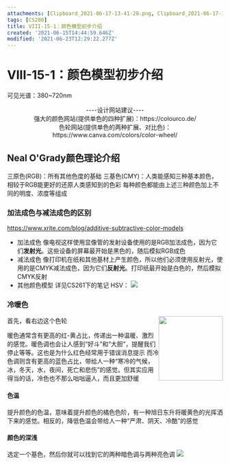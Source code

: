 ```yaml
---
attachments: [Clipboard_2021-06-17-13-41-28.png, Clipboard_2021-06-17-14-09-04.png, Clipboard_2021-06-17-14-11-21.png, Clipboard_2021-06-17-14-18-01.png, Clipboard_2021-06-17-14-24-30.png, Clipboard_2021-06-17-15-01-27.png, Clipboard_2021-06-18-14-34-42.png, Clipboard_2021-06-18-14-34-55.png, Clipboard_2021-06-18-14-38-09.png, Clipboard_2021-06-18-14-40-08.png, Clipboard_2021-06-18-14-43-10.png]
tags: [CS280]
title: VIII-15-1：颜色模型初步介绍
created: '2021-06-15T14:44:59.646Z'
modified: '2021-06-23T12:29:22.277Z'
---
```


# VIII-15-1：颜色模型初步介绍
可见光谱：380~720nm
<center>----设计网站建议----</center>

<center>强大的颜色网站(提供单色的四种扩展)：https://colourco.de/</center>

<center>色轮网站(提供单色的两种扩展、对比色)：https://www.canva.com/colors/color-wheel/</center>

##  Neal O'Grady颜色理论介绍
三原色(RGB)：所有其他色度的基础
三基色(CMY)：人类能感知三种基本颜色，相较于RGB能更好的还原人类感知到的色彩
每种颜色都能由上述三种颜色加上不同的明度、浓度等组成
### 加法成色与减法成色的区别
https://www.xrite.com/blog/additive-subtractive-color-models
- 加法成色
像电视这样使用显像管的发射设备使用的是RGB加法成色，因为它们**发射光**。这些设备的屏幕最开始是黑色的，随后模拟RGB成色
- 减法成色
像打印机在纸和其他基材上产生颜色，所以他们必须使用反射光，使用的是CMYK减法成色，因为它们**反射光**。打印纸最开始是白色的，然后模拟CMYK反射
- 其他颜色模型
详见CS261下的笔记
HSV：
![](@attachment/Clipboard_2021-06-17-14-18-01.png)

### 冷暖色
首先，看右边这个色轮
<img src="@attachment/Clipboard_2021-06-17-13-41-28.png"  width=150px  style="float: right;">

暖色通常含有更高的红-黄占比，传递出一种温暖、激烈的感觉。暖色调也会让人感到“好斗”和“大胆”，提醒我们停止等等。这也是为什么红色经常用于错误消息提示
而冷色调则含有更高的蓝色占比，带给人一种“寒冷的气候，冰，冬天，水，夜间，死亡和悲伤”的感觉。但其实应用得当的话，冷色也不那么咄咄逼人，而且更加舒缓

#### 色温
提升颜色的色温，意味着提升颜色的橘色色阶，有一种旭日东升将暖黄色的光挥洒下来的感觉。相反的，降低色温会带给人一种“严肃、阴天、冷酷”的感觉

#### 颜色的深浅
选定一个基色，然后你就可以找到它的两种暗色调与两种亮色调
![](@attachment/Clipboard_2021-06-17-14-11-21.png)




















